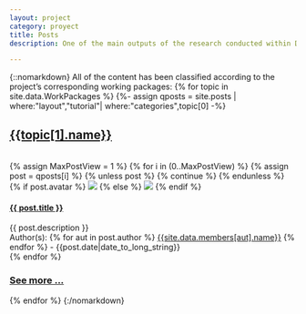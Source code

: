 ```yaml
---
layout: project
category: proyect
title: Posts
description: One of the main outputs of the research conducted within DyCon is the development of new computational methods and tools (algorithms, tutorials, sample codes, software and simulations), all of which are being integrated in a computational platform. This page offers a higher layer of the work that is currently taking place inside the DyCon team.

---
```


 {::nomarkdown}
All of the content has been classified according to the project’s corresponding working packages:
    {% for topic in site.data.WorkPackages %}
      {%- assign qposts = site.posts | where:"layout","tutorial"| where:"categories",topic[0] -%}
      <a href="{{site.url}}{{site.baseurl}}/workpackage/{{topic[0]}}">
        <h2 class="topic-title">{{topic[1].name}}</h2>
      </a>  
      {% assign MaxPostView = 1 %}
      {% for i in (0..MaxPostView) %}
        {% assign post = qposts[i] %}
        {% unless post %}
          {% continue %}
        {% endunless %}
        <!--div class="shadowbox">
        <a href="{{site.url}}{{site.baseurl}}{{post.url}}"><h5>{{post.title}}</h5></a>
        <p>{{post.description}}</p>
        </div-->
        <div class="post-preview shadowbox">
          <div class="post-avatar">
          {% if post.avatar %}
          <img src="{{ post.avatar }}">
          {% else %}
          <img src="https://www.serautonomo.net/wp-content/plugins/sp-amp/placeholder.png">
          {% endif %}
          </div>
          <div class="post-info">
            <a href="{{ post.url | prepend: site.baseurl }}" class="display-block">
              <h4 class="post-preview-title ellipsis-two-lines"> {{ post.title }} </h4>
            </a>
            <div class="post-preview-subtitle ellipsis-two-lines">
              {{ post.description }}
            </div>
            <div class="post-preview-authors ellipsis-one-line">
              Author(s):
              {% for aut in post.author %}
                  <a href="{{site.url}}{{site.baseurl}}/author/{{aut}}">{{site.data.members[aut].name}}</a>
              {% endfor %}
              - {{post.date|date_to_long_string}}
            </div>
          </div>
        </div>
      {% endfor %}
    <h3 class="see-more"><a href="{{site.url}}{{site.baseurl}}/workpackage/{{topic[0]}}">See more ...</a></h3>
    {% endfor %}
{:/nomarkdown}
